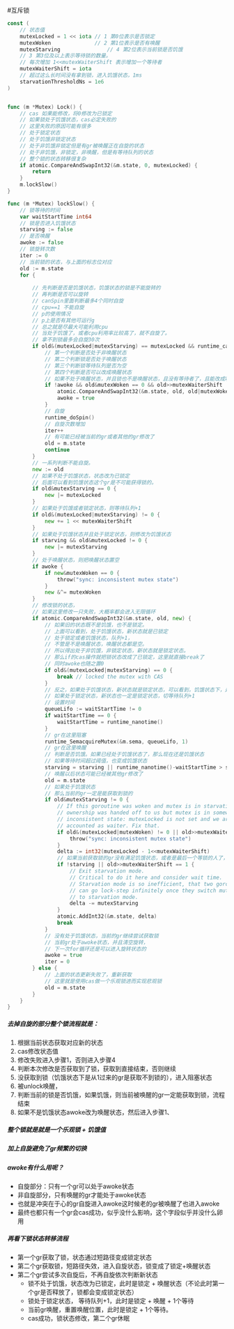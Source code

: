 #互斥锁

```go
const (
	// 状态值
	mutexLocked = 1 << iota	// 1 第0位表示是否锁定
	mutexWoken				// 2 第1位表示是否有唤醒
	mutexStarving				// 4 第2位表示当前锁是否饥饿
	// 3 第3位及以上表示等待锁的数量。
	// 每次增加 1<<mutexWaiterShift 表示增加一个等待者
	mutexWaiterShift = iota	
	// 超过这么长时间没有拿到锁，进入饥饿状态，1ms
	starvationThresholdNs = 1e6
)


func (m *Mutex) Lock() {
	// cas 如果能修改，将0修改为已锁定
	// 如果锁处于饥饿状态，cas必定失败的
	// 这里失败的原因可能有很多
	// 处于锁定状态
	// 处于饥饿非锁定状态
	// 处于非饥饿非锁定但是有gr被唤醒正在自旋的状态
	// 处于非饥饿，非锁定，非唤醒，但是有等待队列的状态
	// 整个锁的状态转移很复杂
	if atomic.CompareAndSwapInt32(&m.state, 0, mutexLocked) {
		return
	}
	m.lockSlow()
}

func (m *Mutex) lockSlow() {
	// 锁等待的时间
	var waitStartTime int64
	// 锁是否进入饥饿状态
	starving := false
	// 是否唤醒
	awoke := false
	// 锁旋转次数
	iter := 0
	// 当前锁的状态，与上面的标志位对应
	old := m.state
	for {
		
		// 先判断是否是饥饿状态，饥饿状态的锁是不能旋转的
		// 再判断是否可以旋转 
		// canSpin里面判断最多4个同时自旋
		// cpu==1 不能自旋
		// p的使用情况
		// p上是否有其他可运行g
		// 总之就是尽最大可能利用cpu
		// 当处于饥饿了，或者cpu利用率比较高了，就不自旋了。
		// 拿不到锁最多会自旋30次
		if old&(mutexLocked|mutexStarving) == mutexLocked && runtime_canSpin(iter) {
			// 第一个判断是否处于非唤醒状态
			// 第二个判断锁是否处于唤醒状态
			// 第三个判断锁等待队列是否为空
			// 第四个判断是否可以改成唤醒状态
			// 如果不处于唤醒状态，并且锁也不是唤醒状态，且没有等待者了，且能改成唤醒状态，那么就改成唤醒状态。否则直接自旋。从这里也能看出来一时间只有一个gr能处于唤醒态
			if !awoke && old&mutexWoken == 0 && old>>mutexWaiterShift != 0 &&
				atomic.CompareAndSwapInt32(&m.state, old, old|mutexWoken) {
				awoke = true
			}
			// 自旋
			runtime_doSpin()
			// 自旋次数增加
			iter++
			// 有可能已经被当前的gr或者其他的gr修改了
			old = m.state
			continue
		}
		// 一系列判断不能自旋。
		new := old
		// 如果不处于饥饿状态，状态改为已锁定
		// 后面可以看到饥饿状态这个gr是不可能获得锁的。
		if old&mutexStarving == 0 {
			new |= mutexLocked
		}
		// 如果处于饥饿或者锁定状态，则等待队列+1
		if old&(mutexLocked|mutexStarving) != 0 {
			new += 1 << mutexWaiterShift
		}
		// 如果处于饥饿状态并且处于锁定状态，则修改为饥饿状态
		if starving && old&mutexLocked != 0 {
			new |= mutexStarving
		}
		// 处于唤醒状态，则把唤醒状态置空
		if awoke {
			if new&mutexWoken == 0 {
				throw("sync: inconsistent mutex state")
			}
			new &^= mutexWoken
		}
		// 修改锁的状态，
		// 如果这里修改一只失败，大概率都会进入无限循环
		if atomic.CompareAndSwapInt32(&m.state, old, new) {
			// 如果旧的状态既不是饥饿，也不是锁定。
			// 上面可以看到，处于饥饿状态，新状态就是已锁定
			// 处于锁定或者饥饿状态，队列+1，
			// 不管是不是唤醒状态，唤醒状态都是空。
			// 所以得出处于非饥饿，非锁定状态，新状态就是锁定状态。
			// 那么if的cas操作就把锁状态改成了已锁定，这里就直接break了
			// 同时awoke也随之置0
			if old&(mutexLocked|mutexStarving) == 0 {
				break // locked the mutex with CAS
			}
			// 反之，如果处于饥饿状态，新状态就是锁定状态，可以看到，饥饿状态下，是获取不到锁的。
			// 如果处于锁定状态，新状态也一定是锁定状态，切等待队列+1
			// 设置时间
			queueLifo := waitStartTime != 0
			if waitStartTime == 0 {
				waitStartTime = runtime_nanotime()
			}
			// gr在这里阻塞
			runtime_SemacquireMutex(&m.sema, queueLifo, 1)
			// gr在这里唤醒
			// 判断是否饥饿。如果已经处于饥饿状态了，那么现在还是饥饿状态
			// 如果等待时间超过阈值，也变成饥饿状态
			starving = starving || runtime_nanotime()-waitStartTime > starvationThresholdNs
			// 唤醒以后状态可能已经被其他gr修改了
			old = m.state
			// 如果处于饥饿状态
			// 那么当前的gr一定是能获取到锁的
			if old&mutexStarving != 0 {
				// If this goroutine was woken and mutex is in starvation mode,
				// ownership was handed off to us but mutex is in somewhat
				// inconsistent state: mutexLocked is not set and we are still
				// accounted as waiter. Fix that.
				if old&(mutexLocked|mutexWoken) != 0 || old>>mutexWaiterShift == 0 {
					throw("sync: inconsistent mutex state")
				}
				delta := int32(mutexLocked - 1<<mutexWaiterShift)
				// 如果当前获取锁的gr没有满足饥饿状态，或者是最后一个等锁的人了，退出饥饿状态
				if !starving || old>>mutexWaiterShift == 1 {
					// Exit starvation mode.
					// Critical to do it here and consider wait time.
					// Starvation mode is so inefficient, that two goroutines
					// can go lock-step infinitely once they switch mutex
					// to starvation mode.
					delta -= mutexStarving
				}
				atomic.AddInt32(&m.state, delta)
				break
			}
			// 没有处于饥饿状态，当前的gr继续尝试获取锁
			// 当前gr处于awoke状态，并且清空旋转，
			// 下一次for循环还是可以进入旋转状态的
			awoke = true
			iter = 0
		} else {
			// 上面的状态更新失败了，重新获取
			// 这里就是使用cas做一个乐观锁进而实现悲观锁
			old = m.state
		}
	}
}
```

##### 去掉自旋的部分整个锁流程就是：
1. 根据当前状态获取对应新的状态 
2. cas修改状态值
3. 修改失败进入步骤1，否则进入步骤4
4. 判断本次修改是否获取到了锁，获取到直接结束，否则继续
5. 没获取到锁（饥饿状态下是从1过来的gr是获取不到锁的），进入阻塞状态
6. 被unlock唤醒，
7. 判断当前的锁是否饥饿，如果饥饿，则当前被唤醒的gr一定能获取到锁，流程结束
8. 如果不是饥饿状态awoke改为唤醒状态，然后进入步骤1、

##### 整个锁就是就是一个乐观锁 + 饥饿值
##### 加上自旋避免了gr频繁的切换
##### awoke有什么用呢？
+ 自旋部分：只有一个gr可以处于awoke状态
+ 非自旋部分，只有唤醒的gr才能处于awoke状态
+ 也就是冲突在于心的gr自旋进入awoke这时候老的gr被唤醒了也进入awoke
+ 最终也都只有一个gr会cas成功，似乎没什么影响，这个字段似乎并没什么卵用

##### 再看下锁状态转移流程
+ 第一个gr获取了锁，状态通过短路径变成锁定状态
+ 第二个gr获取锁，短路径失效，进入自旋状态，锁变成了锁定+唤醒状态
+ 第二个gr尝试多次自旋后，不再自旋依次判断新状态
	+ 锁不处于饥饿，状态改为已锁定，此时是锁定 + 唤醒状态（不论此时第一个gr是否释放了，锁都会变成锁定状态）
	+ 锁处于锁定状态， 等待队列+1，此时是锁定 + 唤醒 + 1个等待
	+ 当前gr唤醒，重置唤醒位置，此时是锁定 + 1个等待。
	+ cas成功，锁状态修改，第二个gr休眠
